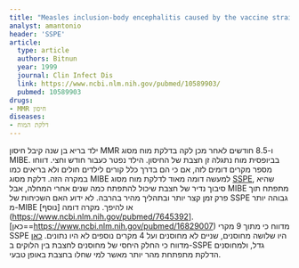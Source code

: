 ```yaml
---
title: "Measles inclusion-body encephalitis caused by the vaccine strain of measles virus"
analyst: amantonio
header: 'SSPE'
article:
  type: article
  authors: Bitnun
  year: 1999
  journal: Clin Infect Dis
  link: https://www.ncbi.nlm.nih.gov/pubmed/10589903/
  pubmed: 10589903
drugs:
- MMR חיסון
diseases:
- דלקת המוח
---
```


ילד בריא בן שנה קיבל חיסון MMR ו-8.5 חודשים לאחר מכן לקה בדלקת מוח מסוג MIBE. בביופסית מוח נתגלה זן חצבת של החיסון. הילד נפטר כעבור חודש וחצי.
דווחו מספר מקרים דומים לזה, אם כי הם בדרך כלל קורים לילדים חולים ולא בריאים כמו במקרה הזה.
דלקת מסוג MIBE למעשה דומה מאוד לדלקת מוח מסוג [SSPE](https://en.wikipedia.org/wiki/Subacute_sclerosing_panencephalitis), שהיא סיבוך נדיר של חצבת שיכול להתפתח כמה שנים אחרי המחלה, אבל MIBE מתפתח תוך פרק זמן קצר יותר ובתהליך מהיר בהרבה. לא ידוע האם השכיחות של SSPE גבוהה יותר מ-MIBE או להיפך.
מקרה דומה [נוסף](https://www.ncbi.nlm.nih.gov/pubmed/7645392].
[כאן==https://www.ncbi.nlm.nih.gov/pubmed/16829007) מדווח כי מתוך 9 מקרי SSPE היו שלושה מחוסנים, שניים לא מחוסנים ועל 4 מקרים נוספים לא היו נתונים.
[כאן](https://www.ncbi.nlm.nih.gov/pubmed/2491742) מדווח כי החלק היחסי של מחוסנים לחצבת בין הלוקים ב-SSPE גדל, ולמחוסנים הדלקת מתפתחת מהר יותר מאשר למי שחלו בחצבת באופן טבעי.
